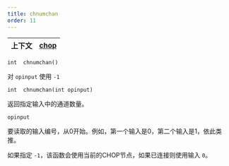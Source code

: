 ```yaml
---
title: chnumchan
order: 11
---
```

| 上下文 | [chop](../contexts/chop.html) |
| --- | --- |

`int  chnumchan()`

对 `opinput` 使用 `-1`

`int  chnumchan(int opinput)`

返回指定输入中的通道数量。

`opinput`

要读取的输入编号，从0开始。例如，第一个输入是0，第二个输入是1，依此类推。

如果指定 `-1`，该函数会使用当前的CHOP节点，如果已连接则使用输入 `0`。
